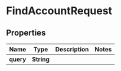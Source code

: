 

# FindAccountRequest


## Properties

| Name | Type | Description | Notes |
|------------ | ------------- | ------------- | -------------|
|**query** | **String** |  |  |



